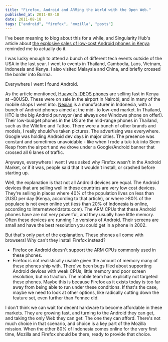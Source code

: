 ```yaml
---
title: "Firefox, Android and ARMing the World with the Open Web."
published_at: 2011-08-18
date: 2011-08-18
tags: ["android", "firefox", "mozilla", "posts"]
---
```

I've been meaning to blog about this for a while, and Singularity Hub's article about [the explosive sales of low-cost Android phones in Kenya](http://j.mp/oowRDz) reminded me to actually do it.

I was lucky enough to attend a bunch of different tech events outside of the USA in the last year. I went to events in Thailand, Cambodia, Laos, Vietnam, Indonesia and Kenya. I also visited Malaysia and China, and briefly crossed the border into Burma.

Everywhere I went I found Android.

As the article mentioned, [Huawei's IDEOS phones](http://www.huaweidevice.com/resource/mini/201008174756/ideos/products_specifications.html) are selling fast in Kenya at ~80USD. These were on sale in the airport in Nairobi, and in many of the mobile shops I went into. [Nexian](http://www.nexian.co.id/index.php/product.html) is a manufacturer in Indonesia, with a bunch of Android phones aimed at the mid- to low-end market. In Thailand, HTC is the big Android purveyor (and always *one* Windows phone on offer!). Their low-budget phones in the US are the mid-range phones in Thailand, such as the Wildfire and Tattoo. There were a bunch of other brands and models, I really should've taken pictures. The advertising was everywhere. Google was holding Android dev days in major cities. The presence was constant and sometimes unavoidable - like when I rode a tuk-tuk into Siem Reap from the airport and we drove under a Google/Android banner that crossed all 6 lanes of traffic.

Anyways, everywhere I went I was asked why Firefox wasn't in the Android Market, or if it was, people said that it wouldn't install, or crashed before starting up.

Well, the explanation is that not all Android devices are equal. The Android devices that are selling well in these countries are very low cost devices. They're selling in places where 40\% of the population lives on less than 2USD per day (Kenya, according to that article), or where >80\% of the populace is not even online yet (less than 20\% of Indonesia is online, according to Internetworldstats.com). The ARM CPUs that these Android phones have are not very powerful, and they usually have little memory. Often these devices are running 1.x versions of Android. Their screens are small and have the best resolution you could get in a phone in 2002.

But that's only part of the explanation. These phones all come with browsers! Why can't they install Firefox instead?

*   Firefox on Android doesn't support the ARM CPUs commonly used in these phones.
*   Firefox is not realistically usable given the amount of memory many of these phones ship with.
There've been bugs filed about supporting Android devices with weak CPUs, little memory and poor screen resolution, but no traction. The mobile team has explicitly not targeted these phones. Maybe this is because Firefox as it exists today is too far away from being able to run under these conditions. If that's the case, maybe we need to look at other options, like radically cutting down the feature set, even further than Fennec did.

I don't think we can wait for decent hardware to become affordable in these markets. They are growing fast, and turning to the Android they can get, and taking the only Web they can get: The one they can afford. There's not much choice in that scenario, and choice is a key part of the Mozilla mission. When the other 80\% of Indonesia comes online for the very first time, Mozilla and Firefox should be there, ready to provide that choice.